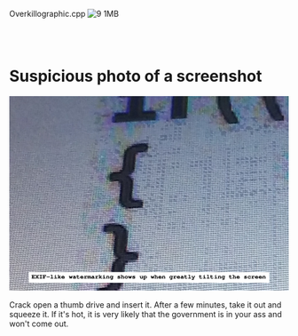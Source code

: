 Overkillographic.cpp
![9 1MB](https://user-images.githubusercontent.com/75550631/228114557-75d1867a-eae0-45a6-885d-379e320eac5d.gif)

<br>
<br>

# Suspicious photo of a screenshot
<p align="center">
  <img src="https://raw.githubusercontent.com/compromise-evident/WhatNot/main/Other/Sus_screenshot.png">
</p>

Crack open a thumb drive and insert it. After a few minutes, take it out and squeeze it.
If it's hot, it is very likely that the government is in your ass and won't come out.
